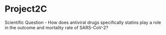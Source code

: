 # Project2C
Scientific Question - How does antiviral drugs specifically statins play a role in the outcome and mortality rate of SARS-CoV-2?
